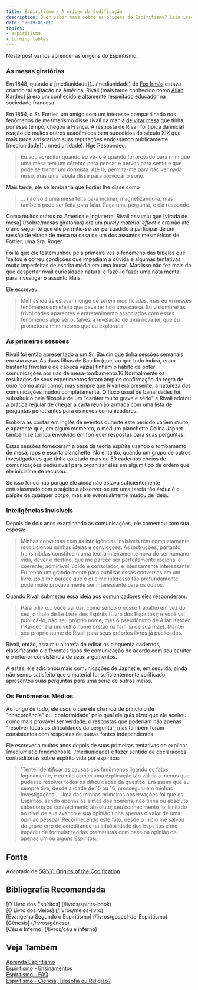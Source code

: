 ```yaml
---
title: Espiritismo - A origem da Codificação
description: Quer saber mais sobre as origens do Espiritismo? Leia isso para entender.
date: "2019-01-01"
topics:
- espiritismo
- turning tables
---
```


Neste post vamos aprender as origens do Espiritismo.

### As mesas giratórias
Em 1848, quando a [mediunidade](.. /mediunidade) do [Fox
Irmãs](/bio/fox-sisters) estava criando tal agitação na América, Rivail (mais tarde
conhecido como [Allan Kardec](/bio/allan-kardec)) já era um conhecido e altamente
respeitado educador na sociedade francesa.

Em 1854, o Sr. Fortier, um amigo com um interesse compartilhado nos fenômenos de
mesmerismo disse rivail da mania [de virar mesa](/sobre/virar-mesas) que tinha,
por esse tempo, chegou à França. A resposta de Rivail foi típica da inicial
reação de muitos outros acadêmicos bem sucedidos do século XIX que mais tarde
arriscariam suas reputações endossando publicamente [mediunidade](..
/mediunidade). Hge Respondeu:

> Eu vou acreditar quando eu vê-lo e quando foi provado para mim que uma mesa
> tem um cérebro para pensar e nervos para sentir e que pode se tornar um
> dormista. Até lá, permita-me para não ver nada nisso, mas uma fábula disse
> para provocar o sono.

Mais tarde, ele se lembraria que Fortier lhe disse como 

> ... não só é uma mesa feita para inclinar, magnetizando-a, mas também pode ser feita para
> falar. Faça uma pergunta, e ela responde.

Como muitos outros na América e Inglaterra, Rivail assumiu que [virada de mesa]
(/sobre/mesas giratórias) era um _purely material effect_ e era não até o ano
seguinte que ele permitiu-se ser persuadido a participar de um sessão de virada
de mesa na casa de um dos assuntos mesméricos de Fortier, uma Sra.  Roger. 

Foi lá que ele testemunhou pela primeira vez o fenômeno das tabelas que 'saltou
e correu condições que impediam a dúvida e algumas tentativas muito imperfeitas
de escrita média em uma lousa'. Mas isso não fez mais do que despertar rivail
curiosidade natural e fazê-lo fazer uma nota mental para investigar o assunto
Mais.

Ele escreveu:

> Minhas ideias estavam longe de serem modificadas, mas eu vi nesses fenômenos um efeito
> que deve ter tido uma causa.
Eu vislumbrei as frivolidades aparentes e entretenimento associados com
esses fenômenos algo sério, talvez a revelação de uma nova lei, que eu
prometeu a mim mesmo que eu exploraria.

### As primeiras sessões
Rivail foi então apresentado a um Sr. Baudin que tinha sessões semanais em sua casa.
As duas filhas de Baudin (que, ao que tudo indica, eram bastante frívolas e
de cabeça vazia) tinham o hábito de obter comunicações por uso de
mesa-tombamento.16 Normalmente os resultados de seus experimentos foram amplos
confirmação da regra de ouro 'como atrai como', mas sempre que Rivail era
presente, a natureza das comunicações mudou completamente. O fluxo usual
de banalidades foi substituído pela filosofia de um "caráter muito grave e sério"
e Rivail adotou a prática regular de chegar a cada reunião armada com
uma lista de perguntas penetrantes para os novos comunicadores.

Embora as contas em inglês de eventos durante este período variem muito, é
aparente que, em algum momento, o médium planchette Celina Japhet também se tornou
envolvido em fornecer respostas para suas perguntas.

Estas sessões forneceram a base da teoria espírita usando o tombamento de mesa,
raps e escrita planchette. No entanto, quando um grupo de outros investigadores
que tinha coletado mais de 50 cadernos cheios de comunicações pediu rivail para
organizar eles em algum tipo de ordem que ele inicialmente recusou.

Se isso foi ou não porque ele ainda não estava suficientemente entusiasmado com
o sujeito a absorver-se em uma tarefa tão árdua é o palpite de qualquer corpo,
mas ele eventualmente mudou de ideia.

### Inteligências Invisíveis
Depois de dois anos examinando as comunicações, ele comentou com sua esposa:

> Minhas conversas com as inteligências invisíveis têm completamente
revolucionou minhas ideias e convicções. As instruções, portanto, transmitidas
constituem uma teoria inteiramente nova do ser humano vida, dever e destino, que
me parece ser perfeitamente racional e coerente, admirável lúcido e consolador,
e intensamente interessante. Eu tenho um grande mente para publicar essas
conversas em um livro; pois me parece que o que me interessa tão profundamente
pode muito provavelmente ser interessante para os outros.

Quando Rivail submeteu essa ideia aos comunicadores eles responderam:

> Para o livro... você vai dar, como sendo o nosso trabalho em vez do seu, o
> título de Le Livre des Espirits (Livro dos Espíritos);
e você vai publicá-lo, não seu próprio nome, mas o pseudônimo de Allan Kardec
['Kardec' era um velho nome bretão na família de sua mãe]. Manter seu próprio
nome de Rivail para seus próprios livros já publicados. 

Rivail, então, assumiu a tarefa de editar os cinquenta cadernos, classificando o
diferentes tipos de comunicação de acordo com seu caráter e o interior
consistência de seus argumentos.

A estes, ele adicionou mais comunicações de Japhet e, em seguida, ainda não sendo
satisfeito que o material foi suficientemente verificado, apresentou suas perguntas
para uma série de outros meios. 

### Os Fenômenos Médios
Ao longo de tudo, ele usou o que ele chamou de princípio de "concordância" ou
'conformidade' pelo qual ele quis dizer que ele aceitou como mais provável ser verdade, o
respostas que poderiam não apenas "resolver todas as dificuldades da pergunta", mas
também foram consistentes com respostas de outras fontes independentes.

Ele escreveria muitos anos depois de suas primeiras tentativas de explicar [mediumistic
fenômenos](.. /mediunidade) e fazer sentido de declarações contraditórias sobre
espírito vida por espíritos:

> 'Tentei identificar as causas dos fenômenos ligando os fatos
> logicamente, 
e eu não aceitei uma explicação tão válida a menos que pudesse resolver todos os
dificuldades da questão. Era assim que eu sempre tive, desde a idade de
15 ou 16, prosseguiu em minhas investigações... Uma das minhas primeiras observações
foi que os Espíritos, sendo apenas as almas dos homens, não tinha ou absoluto
sabedoria ou conhecimento absoluto; seu conhecimento foi limitado ao nível de sua
avanço e sua opinião tinha apenas o valor de uma opinião pessoal.
Reconhecendo este fato, desde o início me salvou do grave erro de
acreditando na infalibilidade dos Espíritos e me impediu de formular
teorias prematuras com base na opinião de apenas um ou alguns Espíritos.

## Fonte 
Adaptado de [SGNY: Origins of the Codification](//www.sgny.org/spiritism-guide/the-5-book-codification/)  

## Bibliografia Recomendada
[O Livro dos Espíritos] (/livros/spirits-book)  
[O Livro dos Meios] (/livros/meios-livro)  
[Evangelho Segundo o Espiritismo] (/livros/gospel-de-Espiritismo)  
[Gênesis] (/livros/gênese)  
[Céu e Inferno] (/livros/céu e inferno)  

## Veja Também
[Aprenda Espiritismo](../aprender)  
[Espiritismo - Ensinamentos](../ensinamentos)  
[Espiritismo - FAQ](../faq)  
[Espiritismo - Ciência, Filosofia ou Religião?](../ciência-filosofia-religião)  

